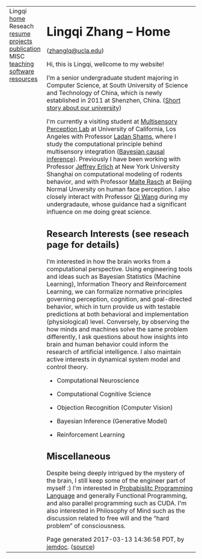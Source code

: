 <!DOCTYPE html PUBLIC "-//W3C//DTD XHTML 1.1//EN"
  "http://www.w3.org/TR/xhtml11/DTD/xhtml11.dtd">
<html xmlns="http://www.w3.org/1999/xhtml" xml:lang="en">
<head>
<meta name="generator" content="jemdoc, see http://jemdoc.jaboc.net/" />
<meta http-equiv="Content-Type" content="text/html;charset=utf-8" />
<link rel="stylesheet" href="jemdoc.css" type="text/css" />
<title>Lingqi Zhang &ndash; Home</title>
</head>
<body>
<table summary="Table for page layout." id="tlayout">
<tr valign="top">
<td id="layout-menu">
<div class="menu-category">Lingqi</div>
<div class="menu-item"><a href="index.html" class="current">home</a></div>
<div class="menu-category">Reseach</div>
<div class="menu-item"><a href="resume.html">resume</a></div>
<div class="menu-item"><a href="projects.html">projects</a></div>
<div class="menu-item"><a href="pub.html">publication</a></div>
<div class="menu-category">MISC</div>
<div class="menu-item"><a href="teaching.html">teaching</a></div>
<div class="menu-item"><a href="software.html">software</a></div>
<div class="menu-item"><a href="resources.html">resources</a></div>
</td>
<td id="layout-content">
<div id="toptitle">
<h1>Lingqi Zhang &ndash; Home</h1>
<div id="subtitle">(<a href="mailto:zhanglq@ucla.edu">zhanglq@ucla.edu</a>)</div>
</div>
<p>Hi, this is Lingqi, wellcome to my website!</p>
<p>I’m a senior undergraduate student majoring in Computer Science, 
at South University of Science and Technology of China, which is newly established in 2011 at Shenzhen, China.
(<a href="http://www.nature.com/news/chinese-university-wins-degree-of-freedom-1.10631">Short story about our university</a>)</p>
<p>I'm currently a visiting student at <a href="https://shamslab.psych.ucla.edu">Multisensory Perception Lab</a> at University of 
California, Los Angeles with Professor <a href="https://www.psych.ucla.edu/faculty/page/lshams">Ladan Shams</a>, 
where I study the computational principle behind multisensory integration 
(<a href="http://journals.plos.org/plosone/article?id=10.1371/journal.pone.0000943">Bayesian causal inference</a>). 
Previously I have been working with Professor <a href="https://www.erlichlab.org/">Jeffrey Erlich</a> at New York University Shanghai 
on computational modeling of rodents behavior,  and with Professor <a href="http://www.mjrlab.org/">Malte Rasch</a> at Beijing Normal Unversity on human face 
perception. I also closely interact with Professor <a href="http://www.cse.ust.hk/~qiwang/">Qi Wang</a> during my undergradaute, whose guidance had a significant influence on me doing great science. </p>
<h2>Research Interests (see reseach page for details)</h2>
<p>I’m interested in how the brain works from a computational perspective. 
Using engineering tools and ideas such as Bayesian Statistics (Machine Learning), Information Theory and Reinforcement Learning, we can formalize
normative principles governing perception, cognition, and goal-directed behavior, which in turn provide us with testable predictions at both behavioral and 
implementation (physiological) level. Conversely, by observing the how minds and machines solve the same problem 
differently, I ask questions about how insights into brain and human behavior could inform the research of artificial intelligence. 
I also maintain active interests in dynamical system model and control theory.</p>
<ul>
<li><p>Computational Neuroscience</p>
</li>
<li><p>Computational Cognitive Science </p>
</li>
<li><p>Objection Recognition (Computer Vision)</p>
</li>
<li><p>Bayesian Inference (Generative Model)</p>
</li>
<li><p>Reinforcement Learning</p>
</li>
</ul>
<h2>Miscellaneous</h2>
<p>Despite being deeply intrigued by the mystery of the brain, I still keep some of the engineer part of myself :) 
I'm interested in <a href="https://probmods.org/">Probabislitc Programming Language</a> and generally Functional Programming, 
and also parallel programming such as CUDA. I'm also interested in Philosophy of Mind such as the discussion 
related to free will and the &ldquo;hard problem&rdquo; of consciousness.</p>
<div id="footer">
<div id="footer-text">
Page generated 2017-03-13 14:36:58 PDT, by <a href="http://jemdoc.jaboc.net/">jemdoc</a>.
(<a href="index.jemdoc">source</a>)
</div>
</div>
</td>
</tr>
</table>
</body>
</html>

